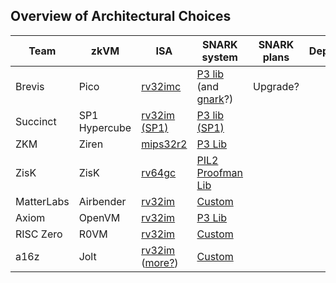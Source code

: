 ## Overview of Architectural Choices

| Team | zkVM | ISA | SNARK system | SNARK plans | Dependencies |
|------|------|-----|--------------|-------------|--------------|
| Brevis | Pico | [rv32imc](https://github.com/brevis-network/pico/blob/cce23dc6fd6e9d63bfdb35365195955dd19da07d/vm/src/compiler/riscv/disassembler/elf.rs#L155) | [P3 lib](https://github.com/brevis-network/pico/blob/cce23dc6fd6e9d63bfdb35365195955dd19da07d/vm/Cargo.toml#L13) (and [gnark](https://github.com/brevis-network/pico/blob/cce23dc6fd6e9d63bfdb35365195955dd19da07d/gnark/README.md?plain=1#L1)?) | Upgrade? | |
| Succinct | SP1 Hypercube | [rv32im (SP1)](https://github.com/succinctlabs/rust/blob/0a16dfe96c5e27ca87c82404127a2766dd4f1c11/src/doc/rustc/src/platform-support/riscv32im-risc0-zkvm-elf.md?plain=1#L70) | [P3 lib (SP1)](https://github.com/succinctlabs/sp1/blob/3b61ab03b2c94981575829eabed3dd87fda58a14/crates/stark/src/verifier.rs#L29) | | |
| ZKM | Ziren | [mips32r2](https://github.com/ProjectZKM/Ziren/blob/5d29c119aff17fb030179559e497d40303608a70/README.md?plain=1#L26) | [P3 Lib](https://github.com/ProjectZKM/Ziren/blob/5d29c119aff17fb030179559e497d40303608a70/crates/prover/src/verify.rs) | | |
| ZisK | ZisK | [rv64gc](https://github.com/0xPolygonHermez/rust/blob/d0f1c04fbfcb08c7da41d115da45140b059115ec/src/doc/rustc/src/platform-support/riscv64gc-unknown-linux-gnu.md?plain=1#L5) | [PIL2 Proofman Lib](https://github.com/0xPolygonHermez/pil2-proofman/blob/ff8c72a8837753d74a5d7b181d86f0ab05c73fc1/pil2-stark/src/starkpil/stark_verify.hpp#L22) | | |
| MatterLabs | Airbender | [rv32im](https://github.com/matter-labs/risc_v_simulator) | [Custom](https://github.com/matter-labs/zksync-airbender/blob/5cb2fe8645f28d99b3ca910c04975aa1c7902e08/field/README.md?plain=1#L1) | | |
| Axiom | OpenVM | [rv32im](https://github.com/openvm-org/openvm/blob/4973d38cb3f2e14ebdd59e03802e65bb657ee422/README.md?plain=1#L21) | [P3 Lib](https://github.com/openvm-org/stark-backend/blob/b0bec8739d249370f91862f99c2ecc2c03d33240/crates/stark-backend/src/verifier/mod.rs#L57) | | |
| RISC Zero | R0VM | [rv32im](https://dev.risczero.com/api/zkvm/zkvm-specification) | [Custom](https://github.com/risc0/risc0/blob/8dfaac0a1daeda10e9aaf8db7d5ffad4f16880a8/risc0/zkp/src/verify/mod.rs#L485) | | |
| a16z | Jolt | [rv32im](https://github.com/a16z/jolt/) ([more?](https://github.com/a16z/jolt/blob/e8c245607a4ab881f40713bae7cc4119dc117ae4/tracer/src/emulator/device/dts.dts#L48)) | [Custom](https://github.com/a16z/jolt/blob/42de0ca1f581dd212dda7ff44feee806556531d2/jolt-core/src/subprotocols/sparse_dense_shout.rs#L621) | | |
